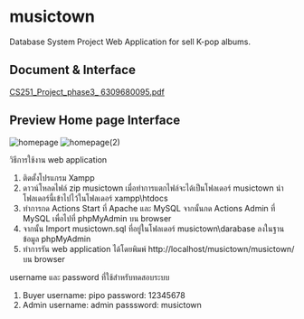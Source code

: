 # musictown
Database System Project
Web Application for sell K-pop albums.

## Document & Interface
[CS251_Project_phase3_ 6309680095.pdf](https://github.com/FahsaiPS/musictown/files/13772818/CS251_Project_phase3_.6309680095.pdf)

## Preview Home page Interface
![homepage](https://github.com/FahsaiPS/musictown/assets/115086617/84f7216b-ba25-4824-b121-861afe0a34dd)
![homepage(2)](https://github.com/FahsaiPS/musictown/assets/115086617/258da605-197f-474c-a2dd-c862bed0c536)


วิธีการใช้งาน web application
1. ติดตั้งโปรแกรม Xampp
2. ดาวน์โหลดไฟล์ zip musictown เมื่อทำการแตกไฟล์จะได้เป็นโฟลเดอร์ musictown นำโฟลเดอร์นี้เข้าไปไว้ในโฟลเดอร์ xampp\htdocs
3. ทำการกด Actions Start ที่ Apache และ MySQL จากนั้นกด Actions Admin ที่ MySQL เพื่อไปที่ phpMyAdmin บน browser
4. จากนั้น Import musictown.sql ที่อยู่ในโฟลเดอร์ musictown\darabase ลงในฐานข้อมูล phpMyAdmin
5. ทำการรัน web application ได้โดยพิมพ์ http://localhost/musictown/musictown/ บน browser

username และ password ที่ใช้สำหรับทดสอบระบบ
1. Buyer
    username: pipo
    password: 12345678
2. Admin
    username: admin
    passsword: musictown
